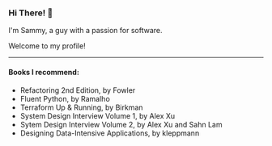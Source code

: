 
### Hi There! 👋
I'm Sammy, a guy with a passion for software.

Welcome to my profile!

---
#### Books I recommend:
- Refactoring 2nd Edition, by Fowler
- Fluent Python, by Ramalho
- Terraform Up & Running, by Birkman
- System Design Interview Volume 1, by Alex Xu
- Sytem Design Interview Volume 2, by Alex Xu and Sahn Lam
- Designing Data-Intensive Applications, by kleppmann
